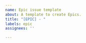 ```yaml
---
name: Epic issue template
about: A template to create Epics.
title: "[EPIC] - "
labels: epic
assignees: ''

---
```



